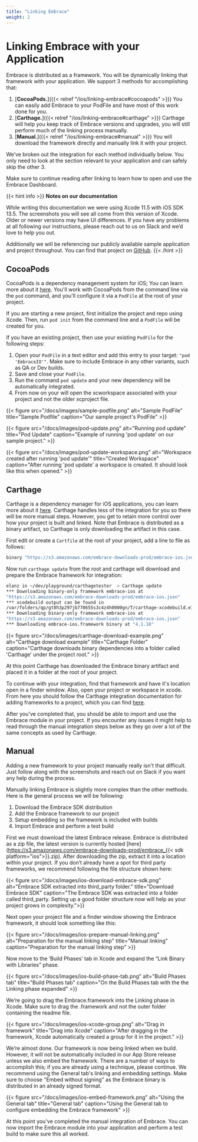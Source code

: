 ```yaml
---
title: "Linking Embrace"
weight: 2
---
```


# Linking Embrace with your Application

Embrace is distributed as a framework.
You will be dynamically linking that framework with your application.
We support 3 methods for accomplishing that:

1. [**CocoaPods.**]({{< relref "/ios/linking-embrace#cocoapods" >}}) You can easily add Embrace to your PodFile and have most of this work done for you.
1. [**Carthage.**]({{< relref "/ios/linking-embrace#carthage" >}}) Carthage will help you keep track of Embrace versions and upgrades, you will still perform much of the linking process manually.
1. [**Manual.**]({{< relref "/ios/linking-embrace#manual" >}}) You will download the framework directly and manually link it with your project.

We’ve broken out the integration for each method individually below.
You only need to look at the section relevant to your application and can safely skip the other 3.  

Make sure to continue reading after linking to learn how to open and use the Embrace Dashboard.

{{< hint info >}}
**Notes on our documentation**

While writing this documentation we were using Xcode 11.5 with iOS SDK 13.5.
The screenshots you will see all come from this version of Xcode.  Older or
newer versions may have UI differences.  If you have any problems at all
following our instructions, please reach out to us on Slack and we’d love to
help you out.

Additionally we will be referencing our publicly available sample application
and project throughout. You can find that project on [GitHub](https://github.com/embrace-io/embrace-demo-apps/tree/master/sample_integration).
{{< /hint >}}



## CocoaPods

CocoaPods is a dependency management system for iOS; You can learn more about it
[here](https://cocoapods.org). You'll work with CocoaPods from the command line via
the `pod` command, and you'll configure it via a `PodFile` at the root of your
project.

If you are starting a new project, first initialize the project and repo using
Xcode. Then, run `pod init` from the command line and a `PodFile` will be created
for you.

If you have an existing project, then use your existing `PodFile` for the
following steps:


1. Open your `PodFile` in a text editor and add this entry to your target: `"pod 'EmbraceIO'"`. Make sure to include Embrace in any other variants, such as QA or Dev builds.
1. Save and close your `PodFile`.
1. Run the command `pod update` and your new dependency will be automatically integrated.
1. From now on your will open the xcworkspace associated with your project and not the older xcproject file.

[comment]: # (TODO: Make these into amp images)
{{< figure src="/docs/images/sample-podfile.png" alt="Sample PodFile" title="Sample Podfile" caption="Our sample project's PodFile" >}}


{{< figure src="/docs/images/pod-update.png" alt="Running pod update" title="Pod Update" caption="Example of running 'pod update' on our sample project." >}}


{{< figure src="/docs/images/pod-update-workspace.png" alt="Workspace created after running 'pod update'" title="Created Workspace" caption="After running 'pod update' a workspace is created. It should look like this when opened." >}}


## Carthage

Carthage is a dependency manager for iOS applications, you can learn more about
it [here](https://github.com/Carthage/Carthage). Carthage handles less of the
integration for you so there will be more manual steps. However, you get to
retain more control over how your project is built and linked. Note that
Embrace is distributed as a binary artifact, so Carthage is only downloading the
artifact in this case.


First edit or create a `Cartfile` at the root of your project, add a line to file
as follows:
```sh
binary "https://s3.amazonaws.com/embrace-downloads-prod/embrace-ios.json"
```


Now run `carthage update` from the root and carthage will download and prepare
the Embrace framework for integration:

```sh
elanz in ~/dev/playground/carthagetester  > Carthage update
*** Downloading binary-only framework embrace-ios at
"https://s3.amazonaws.com/embrace-downloads-prod/embrace-ios.json"
*** xcodebuild output can be found in
/var/folders/qp/gt8h3p297jb778655s3c4z4h0000gn/T/carthage-xcodebuild.e1oenh.log
*** Downloading binary-only framework embrace-ios at
"https://s3.amazonaws.com/embrace-downloads-prod/embrace-ios.json"
*** Downloading embrace-ios.framework binary at "4.1.18"
```

{{< figure src="/docs/images/carthage-download-example.png" alt="Carthage download example" title="Carthage Folder" caption="Carthage downloads binary dependencies into a folder called 'Carthage' under the project root." >}}


At this point Carthage has downloaded the Embrace binary artifact and placed it
in a folder at the root of your project.  

To continue with your integration, find that framework and have it's location
open in a finder window. Also, open your project or workspace in xcode. From
here you should follow the Carthage integration documentation for adding
frameworks to a project, which you can find [here](https://github.com/Carthage/Carthage#if-youre-building-for-ios-tvos-or-watchos).

After you've completed that, you should be able to import and use the Embrace
module in your project. If you encounter any issues it might help to read
through the manual integration steps below as they go over a lot of the same
concepts as used by Carthage.
 

## Manual

Adding a new framework to your project manually really isn't that difficult.
Just follow along with the screenshots and reach out on Slack if you want any
help during the process.

Manually linking Embrace is slightly more complex than the other methods. Here
is the general process we will be following:

1. Download the Embrace SDK distribution
1. Add the Embrace framework to our project
1. Setup embedding so the framework is included with builds
1. Import Embrace and perform a test build

First we must download the latest Embrace release. Embrace is distributed as a
zip file, the latest version is currently hosted [here](https://s3.amazonaws.com/embrace-downloads-prod/embrace_{{< sdk platform="ios">}}.zip).
After downloading the zip, extract it into a location within your project. If you
don’t already have a spot for third party frameworks, we recommend following the
file structure shown here:

{{< figure src="/docs/images/ios-download-embrace-sdk.png" alt="Embrace SDK extracted into third_party folder."
title="Download Embrace SDK" caption="The Embrace SDK was extracted into a folder called third_party. Setting up a good folder structure now will help as your project grows in complexity.">}}

Next open your project file and a finder window showing the Embrace framework,
it should look something like this:

{{< figure src="/docs/images/ios-prepare-manual-linking.png" alt="Preparation for the manual linking step" title="Manual linking" caption="Preparation for the manual linking step" >}}

Now move to the ‘Build Phases’ tab in Xcode and expand the “Link Binary with
Libraries” phase.

{{< figure src="/docs/images/ios-build-phase-tab.png" alt="Build Phases tab" title="Build Phases tab" caption="On the Build Phases tab with the the Linking phase expanded" >}}

We’re going to drag the Embrace.framework into the Linking phase in Xcode. Make
sure to drag the .framework and not the outer folder containing the readme file.

{{< figure src="/docs/images/ios-xcode-group.png" alt="Drag in framework" title="Drag into Xcode" caption="After dragging in the framework, Xcode automatically created a group for it in the project." >}}

We’re almost done. Our framework is now being linked when we build. However, it
will not be automatically included in our App Store release unless we also embed
the framework. There are a number of ways to accomplish this; if you are already
using a technique, please continue. We recommend using the General tab's linking
and embedding settings. Make sure to choose "Embed without signing" as the
Embrace binary is distributed in an already signed format.

{{< figure src="/docs/images/ios-embed-framework.png" alt="Using the General tab" title="General tab" caption="Using the General tab to configure embedding the Embrace framework" >}}

At this point you've completed the manual integration of Embrace. You can now
import the Embrace module into your application and perform a test build to make
sure this all worked.
